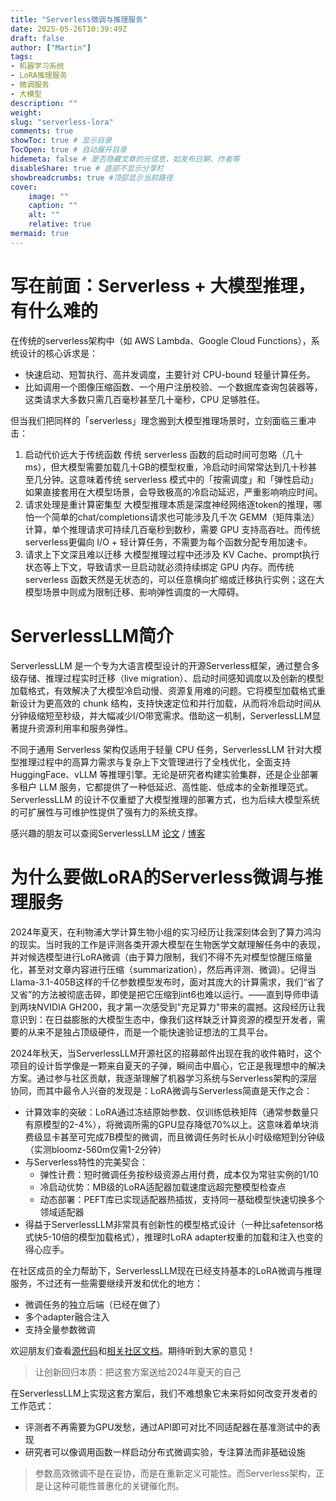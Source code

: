 ```yaml
---
title: "Serverless微调与推理服务"
date: 2025-05-26T10:39:49Z
draft: false
author: ["Martin"]
tags: 
- 机器学习系统
- LoRA推理服务
- 微调服务
- 大模型
description: ""
weight: 
slug: "serverless-lora"
comments: true
showToc: true # 显示目录
TocOpen: true # 自动展开目录
hidemeta: false # 是否隐藏文章的元信息，如发布日期、作者等
disableShare: true # 底部不显示分享栏
showbreadcrumbs: true #顶部显示当前路径
cover:
    image: ""
    caption: ""
    alt: ""
    relative: true
mermaid: true
---
```

# 写在前面：Serverless + 大模型推理，有什么难的
在传统的serverless架构中（如 AWS Lambda、Google Cloud Functions），系统设计的核心诉求是：
- 快速启动、短暂执行、高并发调度，主要针对 CPU-bound 轻量计算任务。
- 比如调用一个图像压缩函数、一个用户注册校验、一个数据库查询包装器等，这类请求大多数只需几百毫秒甚至几十毫秒，CPU 足够胜任。

但当我们把同样的「serverless」理念搬到大模型推理场景时，立刻面临三重冲击：
1. 启动代价远大于传统函数
传统 serverless 函数的启动时间可忽略（几十 ms），但大模型需要加载几十GB的模型权重，冷启动时间常常达到几十秒甚至几分钟。这意味着传统 serverless 模式中的「按需调度」和「弹性启动」如果直接套用在大模型场景，会导致极高的冷启动延迟，严重影响响应时间。
2. 请求处理是重计算密集型
大模型推理本质是深度神经网络逐token的推理，哪怕一个简单的chat/completions请求也可能涉及几千次 GEMM（矩阵乘法）计算，单个推理请求可持续几百毫秒到数秒，需要 GPU 支持高吞吐。而传统serverless更偏向 I/O + 轻计算任务，不需要为每个函数分配专用加速卡。
3. 请求上下文深且难以迁移
大模型推理过程中还涉及 KV Cache、prompt执行状态等上下文，导致请求一旦启动就必须持续绑定 GPU 内存。而传统 serverless 函数天然是无状态的，可以任意横向扩缩或迁移执行实例；这在大模型场景中则成为限制迁移、影响弹性调度的一大障碍。

# ServerlessLLM简介
ServerlessLLM 是一个专为大语言模型设计的开源Serverless框架，通过整合多级存储、推理过程实时迁移（live migration）、启动时间感知调度以及创新的模型加载格式，有效解决了大模型冷启动慢、资源复用难的问题。它将模型加载格式重新设计为更高效的 chunk 结构，支持快速定位和并行加载，从而将冷启动时间从分钟级缩短至秒级，并大幅减少I/O带宽需求。借助这一机制，ServerlessLLM显著提升资源利用率和服务弹性。

不同于通用 Serverless 架构仅适用于轻量 CPU 任务，ServerlessLLM 针对大模型推理过程中的高算力需求与复杂上下文管理进行了全栈优化，全面支持 HuggingFace、vLLM 等推理引擎。无论是研究者构建实验集群，还是企业部署多租户 LLM 服务，它都提供了一种低延迟、高性能、低成本的全新推理范式。ServerlessLLM 的设计不仅重塑了大模型推理的部署方式，也为后续大模型系统的可扩展性与可维护性提供了强有力的系统支撑。

感兴趣的朋友可以查阅ServerlessLLM [论文](https://www.usenix.org/system/files/osdi24-fu.pdf) / [博客](https://github.com/ServerlessLLM/ServerlessLLM/blob/main/blogs/serverless-llm-architecture/README.md)

# 为什么要做LoRA的Serverless微调与推理服务
2024年夏天，在利物浦大学计算生物小组的实习经历让我深刻体会到了算力鸿沟的现实。当时我的工作是评测各类开源大模型在生物医学文献理解任务中的表现，并对候选模型进行LoRA微调（由于算力限制，我们不得不先对模型惊醒压缩量化，甚至对文章内容进行压缩（summarization），然后再评测、微调）。记得当Llama-3.1-405B这样的千亿参数模型发布时，面对其庞大的计算需求，我们“省了又省”的方法被彻底击碎，即使是把它压缩到int6也难以运行。——直到导师申请到两块NVIDIA GH200，我才第一次感受到"充足算力"带来的震撼。这段经历让我意识到：在日益膨胀的大模型生态中，像我们这样缺乏计算资源的模型开发者，需要的从来不是独占顶级硬件，而是一个能快速验证想法的工具平台。

2024年秋天，当ServerlessLLM开源社区的招募邮件出现在我的收件箱时，这个项目的设计哲学像是一颗来自夏天的子弹，瞬间击中眉心，它正是我理想中的解决方案。通过参与社区贡献，我逐渐理解了机器学习系统与Serverless架构的深层协同，而其中最令人兴奋的发现是：LoRA微调与Serverless简直是天作之合：
- 计算效率的突破：LoRA通过冻结原始参数、仅训练低秩矩阵（通常参数量只有原模型的2-4%），将微调所需的GPU显存降低70%以上。这意味着单块消费级显卡甚至可完成7B模型的微调，而且微调任务时长从小时级缩短到分钟级（实测bloomz-560m仅需1-2分钟）
- 与Serverless特性的完美契合：
    - 弹性计费：短时微调任务按秒级资源占用付费，成本仅为常驻实例的1/10
    - 冷启动优势：MB级的LoRA适配器加载速度远超完整模型检查点
    - 动态部署：PEFT库已实现适配器热插拔，支持同一基础模型快速切换多个领域适配器
- 得益于ServerlessLLM非常具有创新性的模型格式设计（一种比safetensor格式快5-10倍的模型加载格式），推理时LoRA adapter权重的加载和注入也变的得心应手。

在社区成员的全力帮助下，ServerlessLLM现在已经支持基本的LoRA微调与推理服务，不过还有一些需要继续开发和优化的地方：
- 微调任务的独立后端（已经在做了）
- 多个adapter融合注入
- 支持全量参数微调

欢迎朋友们查看[源代码](https://github.com/ServerlessLLM/ServerlessLLM)和[相关社区文档](https://serverlessllm.github.io/docs/stable/intro)。期待听到大家的意见！

> 让创新回归本质：把这套方案送给2024年夏天的自己

在ServerlessLLM上实现这套方案后，我们不难想象它未来将如何改变开发者的工作范式：
- 评测者不再需要为GPU发愁，通过API即可对比不同适配器在基准测试中的表现
- 研究者可以像调用函数一样启动分布式微调实验，专注算法而非基础设施

> 参数高效微调不是在妥协，而是在重新定义可能性。而Serverless架构，正是让这种可能性普惠化的关键催化剂。
